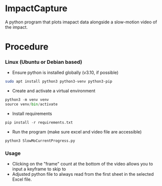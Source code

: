 ﻿# ImpactCapture

A python program that plots imapact data alongside a slow-motion video of the impact.

# Procedure

### Linux (Ubuntu or Debian based)
* Ensure python is installed globally (v3.10, if possible)
```bash
sudo apt install python3 python3-venv python3-pip
```
* Create and activate a virtual environment
```python
python3 -m venv venv
source venv/bin/activate
```
* Install requirements
```python
pip install -r requirements.txt
```
* Run the program (make sure excel and video file are accessible)
```python
python3 SlowMoCurrentProgress.py
```

### Usage
* Clicking on the "frame" count at the bottom of the video allows you to input a keyframe to skip to
* Adjusted python file to always read from the first sheet in the selected Excel file.
